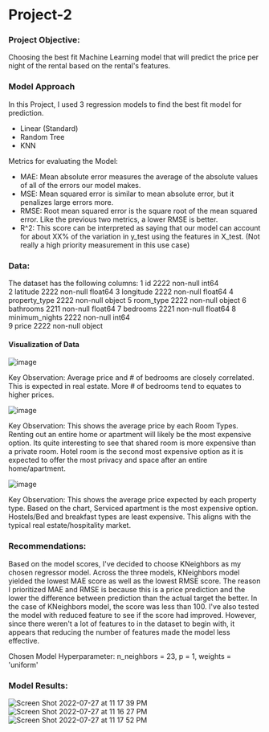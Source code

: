 # Project-2

### Project Objective:

Choosing the best fit Machine Learning model that will predict the price per night of the rental based on the rental's features.

### Model Approach
In this Project, I used 3 regression models to find the best fit model for prediction.

* Linear (Standard)
* Random Tree
* KNN

Metrics for evaluating the Model:

* MAE: Mean absolute error measures the average of the absolute values of all of the errors our model makes.
* MSE: Mean squared error is similar to mean absolute error, but it penalizes large errors more.
* RMSE: Root mean squared error is the square root of the mean squared error. Like the previous two metrics, a lower RMSE is better.
* R^2: This score can be interpreted as saying that our model can account for about XX% of the variation in y_test using the features in X_test. (Not really a high priority measurement in this use case)

### Data:
The dataset has the following columns:
 1   id              2222 non-null   int64  
 2   latitude        2222 non-null   float64
 3   longitude       2222 non-null   float64
 4   property_type   2222 non-null   object 
 5   room_type       2222 non-null   object 
 6   bathrooms       2211 non-null   float64
 7   bedrooms        2221 non-null   float64
 8   minimum_nights  2222 non-null   int64  
 9   price           2222 non-null   object 

#### Visualization of Data
![image](https://user-images.githubusercontent.com/76888532/181413278-a3fa3a44-6897-4124-a912-28a032c6cb15.png)

Key Observation: Average price and # of bedrooms are closely correlated. This is expected in real estate. More # of bedrooms tend to equates to higher prices.

![image](https://user-images.githubusercontent.com/76888532/181413314-cf43f478-0c8a-4dda-be50-1f7a3a169742.png)

Key Observation: This shows the average price by each Room Types. Renting out an entire home or apartment will likely be the most expensive option. Its quite interesting to see that shared room is more expensive than a private room. Hotel room is the second most expensive option as it is expected to offer the most privacy and space after an entire home/apartment.

![image](https://user-images.githubusercontent.com/76888532/181413354-6e5fec7f-8330-484b-ae03-332c22dbe811.png)

Key Observation: This shows the average price expected by each property type. Based on the chart, Serviced apartment is the most expensive option. Hostels/Bed and breakfast types are least expensive. This aligns with the typical real estate/hospitality market.


### Recommendations:

Based on the model scores, I've decided to choose KNeighbors as my chosen regressor model. Across the three models, KNeighbors model yielded the lowest MAE score as well as the lowest RMSE score. The reason I prioritized MAE and RMSE is because this is a price prediction and the lower the difference between prediction than the actual target the better. In the case of KNeighbors model, the score was less than 100. I've also tested the model with reduced feature to see if the score had improved. However, since there weren't a lot of features to in the dataset to begin with, it appears that reducing the number of features made the model less effective.

Chosen Model Hyperparameter: n_neighbors = 23, p = 1, weights = 'uniform'

### Model Results:

![Screen Shot 2022-07-27 at 11 17 39 PM](https://user-images.githubusercontent.com/76888532/181413006-32665dcf-3490-41c4-ada2-8d70882fe7a5.png)
![Screen Shot 2022-07-27 at 11 16 27 PM](https://user-images.githubusercontent.com/76888532/181412918-ede7a470-33eb-4cc9-b84b-52e93d5fd9c9.png)
![Screen Shot 2022-07-27 at 11 17 52 PM](https://user-images.githubusercontent.com/76888532/181413036-b1d76119-38ed-4a7d-8d86-5b2f7af65288.png)

